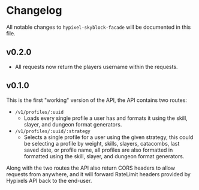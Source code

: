 # Changelog

All notable changes to `hypixel-skyblock-facade` will be documented in this file.

## v0.2.0

- All requests now return the players username within the requests.

## v0.1.0

This is the first "working" version of the API, the API contains two routes:

- `/v1/profiles/:uuid`
  - Loads every single profile a user has and formats it using the skill, slayer, and dungeon format generators.
- `/v1/profiles/:uuid/:strategy`
  - Selects a single profile for a user using the given strategy, this could be selecting a profile by weight, skills, slayers, catacombs, last saved date, or profile name, all profiles are also formatted in formatted using the skill, slayer, and dungeon format generators.

Along with the two routes the API also return CORS headers to allow requests from anywhere, and it will forward RateLimit headers provided by Hypixels API back to the end-user.
